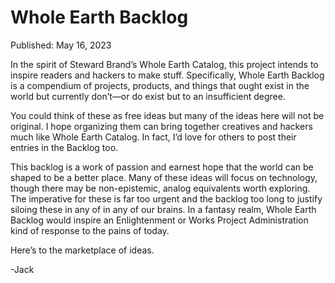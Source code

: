 # Whole Earth Backlog

Published: May 16, 2023

In the spirit of Steward Brand’s Whole Earth Catalog, this project intends to inspire readers and hackers to make stuff. Specifically, Whole Earth Backlog is a compendium of projects, products, and things that ought exist in the world but currently don’t—or do exist but to an insufficient degree. 

You could think of these as free ideas but many of the ideas here will not be original. I hope organizing them can bring together creatives and hackers much like Whole Earth Catalog. In fact, I’d love for others to post their entries in the Backlog too.

This backlog is a work of passion and earnest hope that the world can be shaped to be a better place. Many of these ideas will focus on technology, though there may be non-epistemic, analog equivalents worth exploring. The imperative for these is far too urgent and the backlog too long to justify siloing these in any of in any of our brains. In a fantasy realm, Whole Earth Backlog would inspire an Enlightenment or Works Project Administration kind of response to the pains of today. 

Here’s to the marketplace of ideas.

-Jack